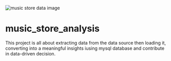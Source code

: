![music store data image](https://github.com/DEVANSH8953/music_store_analysis/assets/99635503/edf26439-ab76-4e61-a7a2-546c522edc76)
# music_store_analysis
This project is all about extracting data from the data source then loading it, converting into a meaningful insights iusing mysql database and contribute in data-driven decision.

